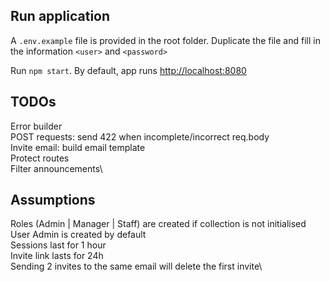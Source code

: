 ## Run application

A `.env.example` file is provided in the root folder. Duplicate the file and fill in the information `<user>` and `<password>`

Run `npm start`. By default, app runs [http://localhost:8080](http://localhost:8080)

## TODOs
Error builder\
POST requests: send 422 when incomplete/incorrect req.body\
Invite email: build email template\
Protect routes\
Filter announcements\

## Assumptions

Roles (Admin | Manager | Staff) are created if collection is not initialised\
User Admin is created by default\
Sessions last for 1 hour\
Invite link lasts for 24h\
Sending 2 invites to the same email will delete the first invite\